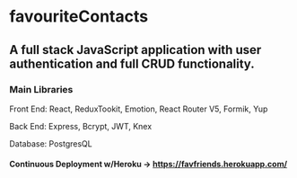 # favouriteContacts

## A full stack JavaScript application with user authentication and full CRUD functionality.

### Main Libraries

Front End: React, ReduxTookit, Emotion, React Router V5, Formik, Yup

Back End: Express, Bcrypt, JWT, Knex

Database: PostgresQL

#### Continuous Deployment w/Heroku -> https://favfriends.herokuapp.com/
